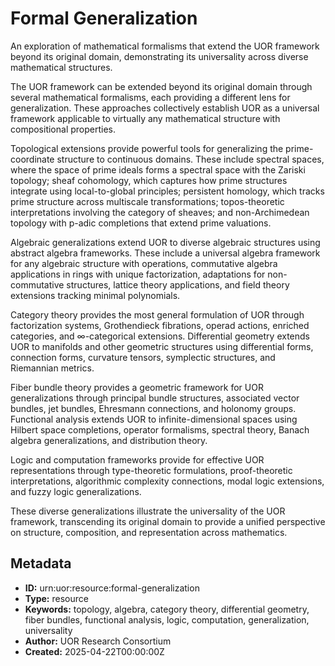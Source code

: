 # Formal Generalization

An exploration of mathematical formalisms that extend the UOR framework beyond its original domain, demonstrating its universality across diverse mathematical structures.

The UOR framework can be extended beyond its original domain through several mathematical formalisms, each providing a different lens for generalization. These approaches collectively establish UOR as a universal framework applicable to virtually any mathematical structure with compositional properties.

Topological extensions provide powerful tools for generalizing the prime-coordinate structure to continuous domains. These include spectral spaces, where the space of prime ideals forms a spectral space with the Zariski topology; sheaf cohomology, which captures how prime structures integrate using local-to-global principles; persistent homology, which tracks prime structure across multiscale transformations; topos-theoretic interpretations involving the category of sheaves; and non-Archimedean topology with p-adic completions that extend prime valuations.

Algebraic generalizations extend UOR to diverse algebraic structures using abstract algebra frameworks. These include a universal algebra framework for any algebraic structure with operations, commutative algebra applications in rings with unique factorization, adaptations for non-commutative structures, lattice theory applications, and field theory extensions tracking minimal polynomials.

Category theory provides the most general formulation of UOR through factorization systems, Grothendieck fibrations, operad actions, enriched categories, and ∞-categorical extensions. Differential geometry extends UOR to manifolds and other geometric structures using differential forms, connection forms, curvature tensors, symplectic structures, and Riemannian metrics.

Fiber bundle theory provides a geometric framework for UOR generalizations through principal bundle structures, associated vector bundles, jet bundles, Ehresmann connections, and holonomy groups. Functional analysis extends UOR to infinite-dimensional spaces using Hilbert space completions, operator formalisms, spectral theory, Banach algebra generalizations, and distribution theory.

Logic and computation frameworks provide for effective UOR representations through type-theoretic formulations, proof-theoretic interpretations, algorithmic complexity connections, modal logic extensions, and fuzzy logic generalizations.

These diverse generalizations illustrate the universality of the UOR framework, transcending its original domain to provide a unified perspective on structure, composition, and representation across mathematics.

## Metadata

- **ID:** urn:uor:resource:formal-generalization
- **Type:** resource
- **Keywords:** topology, algebra, category theory, differential geometry, fiber bundles, functional analysis, logic, computation, generalization, universality
- **Author:** UOR Research Consortium
- **Created:** 2025-04-22T00:00:00Z
